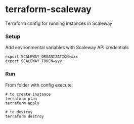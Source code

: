 # terraform-scaleway
Terraform config for running instances in Scaleway

### Setup
Add environmental variables with Scaleway API credentials
```shell
export SCALEWAY_ORGANIZATION=xxx
export SCALEWAY_TOKEN=yyy
```
### Run
From folder with config execute:
```shell
# to create instance
terraform plan
terraform apply

# to destroy
terraform destroy
```
